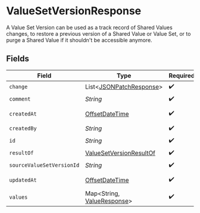 # ValueSetVersionResponse

A Value Set Version can be used as a track record of Shared Values changes, to restore a previous version of a Shared Value or Value Set, or to purge a Shared Value if it shouldn't be accessible anymore.


## Fields

| Field                                                                                     | Type                                                                                      | Required                                                                                  | Description                                                                               | Example                                                                                   |
| ----------------------------------------------------------------------------------------- | ----------------------------------------------------------------------------------------- | ----------------------------------------------------------------------------------------- | ----------------------------------------------------------------------------------------- | ----------------------------------------------------------------------------------------- |
| `change`                                                                                  | List<[JSONPatchResponse](../../models/shared/JSONPatchResponse.md)>                       | :heavy_check_mark:                                                                        | N/A                                                                                       |                                                                                           |
| `comment`                                                                                 | *String*                                                                                  | :heavy_check_mark:                                                                        | N/A                                                                                       |                                                                                           |
| `createdAt`                                                                               | [OffsetDateTime](https://docs.oracle.com/javase/8/docs/api/java/time/OffsetDateTime.html) | :heavy_check_mark:                                                                        | N/A                                                                                       | 2020-06-22T09:37:23.523Z                                                                  |
| `createdBy`                                                                               | *String*                                                                                  | :heavy_check_mark:                                                                        | N/A                                                                                       |                                                                                           |
| `id`                                                                                      | *String*                                                                                  | :heavy_check_mark:                                                                        | N/A                                                                                       |                                                                                           |
| `resultOf`                                                                                | [ValueSetVersionResultOf](../../models/shared/ValueSetVersionResultOf.md)                 | :heavy_check_mark:                                                                        | N/A                                                                                       |                                                                                           |
| `sourceValueSetVersionId`                                                                 | *String*                                                                                  | :heavy_check_mark:                                                                        | N/A                                                                                       |                                                                                           |
| `updatedAt`                                                                               | [OffsetDateTime](https://docs.oracle.com/javase/8/docs/api/java/time/OffsetDateTime.html) | :heavy_check_mark:                                                                        | N/A                                                                                       | 2020-06-22T09:37:23.523Z                                                                  |
| `values`                                                                                  | Map<String, [ValueResponse](../../models/shared/ValueResponse.md)>                        | :heavy_check_mark:                                                                        | N/A                                                                                       |                                                                                           |